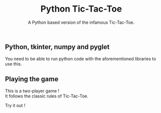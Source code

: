 <h1 align="center">Python Tic-Tac-Toe</h1>
<p align="center">A Python based version of the infamous Tic-Tac-Toe.</p>
<br>

## Python, tkinter, numpy and pyglet
<p align="left">You need to be able to run python code with the aforementioned libraries to use this.</p>

## Playing the game
This is a two-player game ! <br>
It follows the classic rules of Tic-Tac-Toe. <br>

Try it out !
